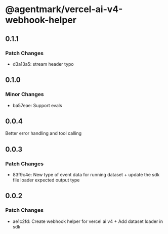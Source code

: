 # @agentmark/vercel-ai-v4-webhook-helper

## 0.1.1

### Patch Changes

- d3a13a5: stream header typo

## 0.1.0

### Minor Changes

- ba57eae: Support evals

## 0.0.4

Better error handling and tool calling

## 0.0.3

### Patch Changes

- 83f9c4e: New type of event data for running dataset + update the sdk file loader expected output type

## 0.0.2

### Patch Changes

- ae1c2fd: Create webhook helper for vercel ai v4 + Add dataset loader in sdk
